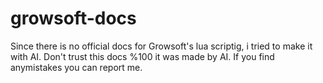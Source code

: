 # growsoft-docs
Since there is no official docs for Growsoft's lua scriptig, i tried to make it with AI. Don't trust this docs %100 it was made by AI. If you find anymistakes you can report me.
